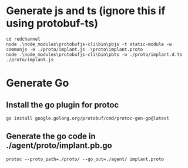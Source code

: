 # Generate js and ts (ignore this if using protobuf-ts)

```shell
cd redchannel
node .\node_modules\protobufjs-cli\bin\pbjs -t static-module -w commonjs -o ./proto/implant.js .\proto\implant.proto
node .\node_modules\protobufjs-cli\bin\pbts -o ./proto/implant.d.ts ./proto/implant.js
```

# Generate Go

## Install the go plugin for protoc

```shell
go install google.golang.org/protobuf/cmd/protoc-gen-go@latest
```

## Generate the go code in ./agent/proto/implant.pb.go

```shell
protoc --proto_path=./proto/ --go_out=./agent/ implant.proto
```
